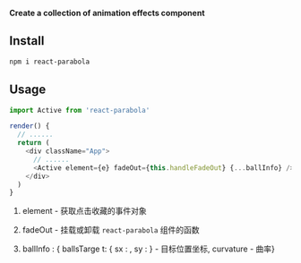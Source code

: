 **Create a collection of animation effects component**

## Install

```sh
npm i react-parabola
```

## Usage

```js
import Active from 'react-parabola'

render() {
  // ......
  return (
    <div className="App">
      // ......
      <Active element={e} fadeOut={this.handleFadeOut} {...ballInfo} />
    </div>
  )
}
```

1. element - 获取点击收藏的事件对象

2. fadeOut - 挂载或卸载 `react-parabola` 组件的函数

3. ballInfo : { ballsTarge t: { sx : , sy : } - 目标位置坐标, curvature - 曲率}


